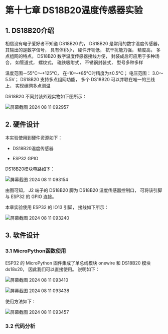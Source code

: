 # 第十七章 DS18B20温度传感器实验

## 1. DS18B20介绍

相信没有电子爱好者不知道 DS18B20 的， DS18B20 是常用的数字温度传感器， 其输出的是数字信号， 具有体积小， 硬件开销低， 抗干扰能力强， 精度高， 多点组网的特点。 DS18B20 数字温度传感器接线方便， 封装成后可应用于多种场合， 如管道式， 螺纹式， 磁铁吸附式， 不锈钢封装式， 型号多种多样

温度范围－55℃～+125℃， 在-10～+85℃时精度为±0.5℃； 电压范围： 3.0～ 5.5V； DS18B20 支持多点组网功能， 多个 DS18B20 可以并联在唯一的三线上， 实现组网多点测温

DS18B20 不同封装外观实物如下图所示：

![屏幕截图 2024 08 11 092957](https://img.picgo.net/2024/08/11/-2024-08-11-092957aa593dc9ba7ab5ce.png)

## 2. 硬件设计

本实验使用到硬件资源如下：

- DS18B20温度传感器

- ESP32 GPIO

DS18B20模块电路如下：

![屏幕截图 2024 08 11 093154](https://img.picgo.net/2024/08/11/-2024-08-11-093154b66794a4e5b6116a.png)

由图可知， J2 端子的 DS18B20 脚为 DS18B20 温度传感器控制口， 可将该引脚与 ESP32 的 GPIO 连接。

本章实验使用 ESP32 的 IO13 引脚， 接线如下所示：

![屏幕截图 2024 08 11 093240](https://img.picgo.net/2024/08/11/-2024-08-11-0932404dbb378763edbad8.png)

## 3. 软件设计

### 3.1 MicroPython函数使用

ESP32 的 MicroPython 固件集成了单总线模块 onewire 和 DS18B20 模块ds18x20， 因此我们可以直接使用。 说明如下：

![屏幕截图 2024 08 11 093410](https://img.picgo.net/2024/08/11/-2024-08-11-0934103303cf9e7c03cf7c.png)

![屏幕截图 2024 08 11 093438](https://img.picgo.net/2024/08/11/-2024-08-11-0934380b978ad19c2af978.png)

使用方法如下：

![屏幕截图 2024 08 11 093457](https://img.picgo.net/2024/08/11/-2024-08-11-0934572415fe3ddac21458.png)

### 3.2 代码分析

```python

```
